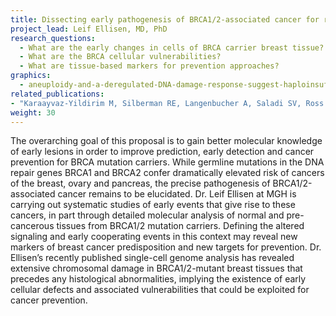 ```yaml
---
title: Dissecting early pathogenesis of BRCA1/2-associated cancer for risk prediction and prevention
project_lead: Leif Ellisen, MD, PhD
research_questions:
  - What are the early changes in cells of BRCA carrier breast tissue?
  - What are the BRCA cellular vulnerabilities?
  - What are tissue-based markers for prevention approaches?
graphics:
  - aneuploidy-and-a-deregulated-DNA-damage-response-suggest-haploinsufficiency-in-breast-tissues-of-BRCA2-mutation-carriers
related_publications:
- "Karaayvaz-Yildirim M, Silberman RE, Langenbucher A, Saladi SV, Ross KN, Zarcaro E, Desmond A, Yildirim M, Vivekanandan V, Ravichandran H, Mylavagnanam R, Specht MC, Ramaswamy S, Lawrence M, Amon A, Ellisen LW. Aneuploidy and a deregulated DNA damage response suggest haploinsufficiency in breast tissues of BRCA2 mutation carriers. Sci Adv. 2020 Jan 29;6(5):eaay2611. doi: [10.1126/sciadv.aay2611](https://www.doi.org/10.1126/sciadv.aay2611). PMID: [32064343](https://pubmed.ncbi.nlm.nih.gov/32064343); PMCID: PMC6989139."
weight: 30
---
```

The overarching goal of this proposal is to gain better molecular knowledge of early lesions in order to improve prediction, early detection and cancer prevention for BRCA mutation carriers. While germline mutations in the DNA repair genes BRCA1 and BRCA2 confer dramatically elevated risk of cancers of the breast, ovary and pancreas, the precise pathogenesis of BRCA1/2-associated cancer remains to be elucidated. Dr. Leif Ellisen at MGH is carrying out systematic studies of early events that give rise to these cancers, in part through detailed molecular analysis of normal and pre-cancerous tissues from BRCA1/2 mutation carriers. Defining the altered signaling and early cooperating events in this context may reveal new markers of breast cancer predisposition and new targets for prevention. Dr. Ellisen’s recently published single-cell genome analysis has revealed extensive chromosomal damage in BRCA1/2-mutant breast tissues that precedes any histological abnormalities, implying the existence of early cellular defects and associated vulnerabilities that could be exploited for cancer prevention.
